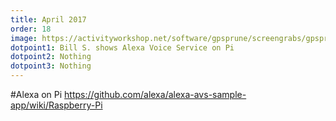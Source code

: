 ```yaml
---
title: April 2017
order: 18
image: https://activityworkshop.net/software/gpsprune/screengrabs/gpsprune_13_hungarian.png
dotpoint1: Bill S. shows Alexa Voice Service on Pi
dotpoint2: Nothing
dotpoint3: Nothing
---
```


#Alexa on Pi
https://github.com/alexa/alexa-avs-sample-app/wiki/Raspberry-Pi

